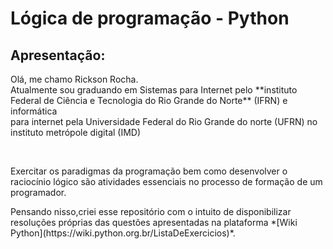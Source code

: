 # Lógica de programação - Python

## Apresentação: 

<p>Olá, me chamo Rickson Rocha.<br>
Atualmente sou graduando em Sistemas para Internet pelo **instituto Federal de Ciência e Tecnologia do Rio Grande do Norte** (IFRN) e informática <br>para internet pela Universidade Federal do Rio Grande do norte (UFRN) no instituto metrópole digital (IMD)</p>

<br>

<p> Exercitar os  paradigmas da programação bem como desenvolver o raciocínio lógico são  atividades essenciais no processo de formação de um programador.<br>
</p> 

<p> Pensando nisso,criei esse repositório com o intuito de disponibilizar resoluções próprias das questões apresentadas na plataforma *[Wiki Python](https://wiki.python.org.br/ListaDeExercicios)*. </p>

